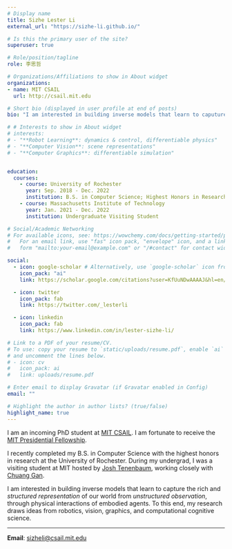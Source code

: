```yaml
---
# Display name
title: Sizhe Lester Li
external_url: "https://sizhe-li.github.io/"

# Is this the primary user of the site?
superuser: true

# Role/position/tagline
role: 李思哲

# Organizations/Affiliations to show in About widget
organizations:
- name: MIT CSAIL
  url: http://csail.mit.edu

# Short bio (displayed in user profile at end of posts)
bio: "I am interested in building inverse models that learn to caputure the rich and *structured representation* of our world from *unstructured observation*, through physical interactions of embodied agents. To this end, my research draws ideas from robotics, vision, graphics, and computational cognitive science."

# # Interests to show in About widget
# interests:
# - "**Robot Learning**: dynamics & control, differentiable physics"
# - "**Computer Vision**: scene representations"
# - "**Computer Graphics**: differentiable simulation"


education:
  courses:
    - course: University of Rochester
      year: Sep. 2018 - Dec. 2022
      institution: B.S. in Computer Science; Highest Honors in Research
    - course: Massachusetts Institute of Technology
      year: Jan. 2021 - Dec. 2022
      institution: Undergraduate Visiting Student

# Social/Academic Networking
# For available icons, see: https://wowchemy.com/docs/getting-started/page-builder/#icons
#   For an email link, use "fas" icon pack, "envelope" icon, and a link in the
#   form "mailto:your-email@example.com" or "/#contact" for contact widget.

social:
  - icon: google-scholar # Alternatively, use `google-scholar` icon from `ai` icon pack
    icon_pack: "ai"
    link: https://scholar.google.com/citations?user=KfUuNDwAAAAJ&hl=en/

  - icon: twitter
    icon_pack: fab
    link: https://twitter.com/_lesterli

  - icon: linkedin
    icon_pack: fab
    link: https://www.linkedin.com/in/lester-sizhe-li/

# Link to a PDF of your resume/CV.
# To use: copy your resume to `static/uploads/resume.pdf`, enable `ai` icons in `params.toml`, 
# and uncomment the lines below.
# - icon: cv
#   icon_pack: ai
#   link: uploads/resume.pdf

# Enter email to display Gravatar (if Gravatar enabled in Config)
email: ""

# Highlight the author in author lists? (true/false)
highlight_name: true
---
```

I am an incoming PhD student at [MIT CSAIL](http://csail.mit.edu/). I am fortunate to receive the [MIT Presidential Fellowship](https://oge.mit.edu/fellowships/presidential-graduate-fellowship-program/).

I recently completed my B.S. in Computer Science with the highest honors in research at the University of Rochester. During my undergrad, I was a visiting student at MIT hosted by [Josh Tenenbaum](http://web.mit.edu/cocosci/josh.html), working closely with [Chuang Gan](http://people.csail.mit.edu/ganchuang/).

I am interested in building inverse models that learn to capture the rich and *structured representation* of our world from *unstructured observation*, through physical interactions of embodied agents. To this end, my research draws ideas from robotics, vision, graphics, and computational cognitive science.

---
**Email**: sizheli@csail.mit.edu